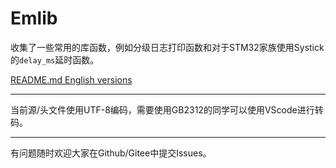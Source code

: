# Emlib
收集了一些常用的库函数，例如分级日志打印函数和对于STM32家族使用Systick的`delay_ms`延时函数。

[README.md English versions](README_EN.md)

---
当前源/头文件使用UTF-8编码，需要使用GB2312的同学可以使用VScode进行转码。


   


   
---
有问题随时欢迎大家在Github/Gitee中提交Issues。
